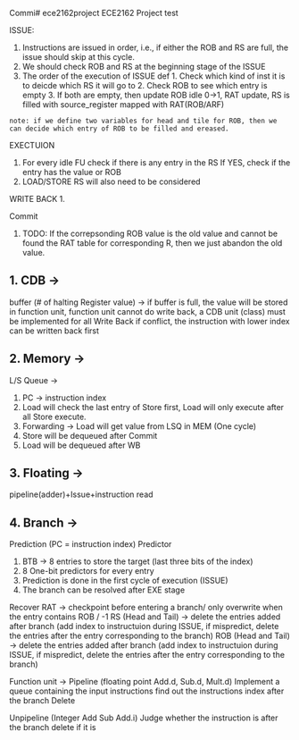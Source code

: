 Commi# ece2162project
ECE2162 Project
test

ISSUE:
  1. Instructions are issued in order, i.e., if either the ROB and RS are full, the issue should skip at this cycle. 
  2. We should check ROB and RS at the beginning stage of the ISSUE
  3. The order of the execution of ISSUE def
    1. Check which kind of inst it is to deicde which RS it will go to
    2. Check ROB to see which entry is empty
    3. If both are empty, then update ROB idle 0->1, RAT update, RS is filled with source_register mapped with RAT(ROB/ARF)   
    
    note: if we define two variables for head and tile for ROB, then we can decide which entry of ROB to be filled and ereased. 


EXECTUION
  
  
  1. For every idle FU check if there is any entry in the RS 
    If YES, check if the entry has the value or ROB
  2. LOAD/STORE RS will also need to be considered 

WRITE BACK
  1. 
    
Commit
  1. TODO: If the correpsonding ROB value is the old value and cannot be found the RAT table for corresponding R, then we just abandon the old value. 


## 1. CDB -> 
buffer (# of halting Register value) -> if buffer is full, the value will be stored in function unit, function unit cannot do write back, a CDB unit (class) must be implemented for all Write Back
if conflict, the instruction with lower index can be written back first 

## 2. Memory -> 
L/S Queue -> 
1. PC -> instruction index
2. Load will check the last entry of Store first, Load will only execute after all Store execute. 
3. Forwarding -> Load will get value from LSQ in MEM (One cycle)
4. Store will be dequeued after Commit
5. Load will be dequeued after WB

## 3. Floating ->
pipeline(adder)+Issue+instruction read



## 4. Branch -> 
Prediction (PC = instruction index)
Predictor
1. BTB -> 8 entries to store the target (last three bits of the index)
2. 8 One-bit predictors for every entry
3. Prediction is done in the first cycle of execution (ISSUE)
4. The branch can be resolved after EXE stage

Recover
RAT -> checkpoint before entering a branch/ only overwrite when the entry contains ROB / -1 
RS (Head and Tail) -> delete the entries added after branch 
                      (add index to instructuion during ISSUE, if mispredict, delete the entries after the entry corresponding to the                           branch)
ROB (Head and Tail) -> delete the entries added after branch 
                      (add index to instructuion during ISSUE, if mispredict, delete the entries after the entry corresponding to the                           branch)

Function unit -> 
Pipeline (floating point Add.d, Sub.d, Mult.d)
Implement a queue containing the input instructions
find out the instructions index after the branch 
Delete

Unpipeline (Integer Add Sub Add.i)
Judge whether the instruction is after the branch 
delete if it is



























